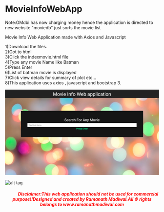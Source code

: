 # MovieInfoWebApp
Note:OMdbi  has now charging money hence the application is directed to new website "moviedb" just sorts the movie list

Movie Info Web Application made with Axios and Javascript<br>

1)Download the files.<br>
2)Got to html<br>
3)Click the indexmovie.html file<br>
4)Type any movie Name like Batman<br>
5)Press Enter<br>
6)List of batman movie is displayed<br>
7)Click view details for summary of plot etc...<br>
8)This application uses axios , javascript and bootstrap 3.<br>

![alt tag](https://github.com/RamanathMadiwal/MovieInfoWebApp/blob/master/assets/images/movieinfo/movieinfo.png "Home Page ScreenShot")

![alt tag](https://cloud.githubusercontent.com/assets/25265882/25015808/107a2bf0-209b-11e7-81b5-0ca7801e0749.png "Home Page ScreenShot")


<div align="center"> <h5 style="color: red" ><span>&nbsp;&nbsp;&nbsp;&nbsp;&nbsp;&nbsp;</span><span>&nbsp;&nbsp;&nbsp;&nbsp;&nbsp;&nbsp;</span>Disclaimer:This web application should not be used for
                    commercial purpose!!Designed and created by Ramanath Madiwal.All &copy rights
                    belongs to www.ramanathmadiwal.com</h5>
            </div>

